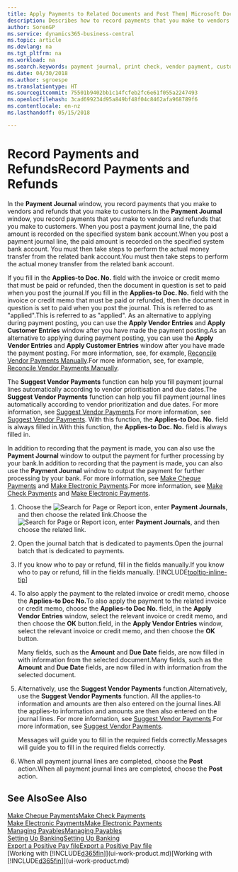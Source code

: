 ```yaml
---
title: Apply Payments to Related Documents and Post Them| Microsoft Docs
description: Describes how to record payments that you make to vendors and refunds that you make to customers.
author: SorenGP
ms.service: dynamics365-business-central
ms.topic: article
ms.devlang: na
ms.tgt_pltfrm: na
ms.workload: na
ms.search.keywords: payment journal, print check, vendor payment, customer refund, creditor, debt, balance due, AP
ms.date: 04/30/2018
ms.author: sgroespe
ms.translationtype: HT
ms.sourcegitcommit: 75501b9402bb1c14fcfeb2fc6e61f055a2247493
ms.openlocfilehash: 3cad699234d95a849bf48f04c8462afa968789f6
ms.contentlocale: en-nz
ms.lasthandoff: 05/15/2018

---
```

# <a name="record-payments-and-refunds"></a><span data-ttu-id="e8515-103">Record Payments and Refunds</span><span class="sxs-lookup"><span data-stu-id="e8515-103">Record Payments and Refunds</span></span>
<span data-ttu-id="e8515-104">In the **Payment Journal** window, you record payments that you make to vendors and refunds that you make to customers.</span><span class="sxs-lookup"><span data-stu-id="e8515-104">In the **Payment Journal** window, you record payments that you make to vendors and refunds that you make to customers.</span></span> <span data-ttu-id="e8515-105">When you post a payment journal line, the paid amount is recorded on the specified system bank account.</span><span class="sxs-lookup"><span data-stu-id="e8515-105">When you post a payment journal line, the paid amount is recorded on the specified system bank account.</span></span> <span data-ttu-id="e8515-106">You must then take steps to perform the actual money transfer from the related bank account.</span><span class="sxs-lookup"><span data-stu-id="e8515-106">You must then take steps to perform the actual money transfer from the related bank account.</span></span>

<span data-ttu-id="e8515-107">If you fill in the **Applies-to Doc. No.** field with the invoice or credit memo that must be paid or refunded, then the document in question is set to paid when you post the journal.</span><span class="sxs-lookup"><span data-stu-id="e8515-107">If you fill in the **Applies-to Doc. No.** field with the invoice or credit memo that must be paid or refunded, then the document in question is set to paid when you post the journal.</span></span> <span data-ttu-id="e8515-108">This is referred to as "applied".</span><span class="sxs-lookup"><span data-stu-id="e8515-108">This is referred to as "applied".</span></span> <span data-ttu-id="e8515-109">As an alternative to applying during payment posting, you can use the **Apply Vendor Entries** and **Apply Customer Entries** window after you have made the payment posting.</span><span class="sxs-lookup"><span data-stu-id="e8515-109">As an alternative to applying during payment posting, you can use the **Apply Vendor Entries** and **Apply Customer Entries** window after you have made the payment posting.</span></span> <span data-ttu-id="e8515-110">For more information, see, for example, [Reconcile Vendor Payments Manually](payables-how-apply-purchase-transactions-manually.md).</span><span class="sxs-lookup"><span data-stu-id="e8515-110">For more information, see, for example, [Reconcile Vendor Payments Manually](payables-how-apply-purchase-transactions-manually.md).</span></span>

<span data-ttu-id="e8515-111">The **Suggest Vendor Payments** function can help you fill payment journal lines automatically according to vendor prioritisation and due dates.</span><span class="sxs-lookup"><span data-stu-id="e8515-111">The **Suggest Vendor Payments** function can help you fill payment journal lines automatically according to vendor prioritization and due dates.</span></span> <span data-ttu-id="e8515-112">For more information, see [Suggest Vendor Payments](payables-how-suggest-vendor-payments.md).</span><span class="sxs-lookup"><span data-stu-id="e8515-112">For more information, see [Suggest Vendor Payments](payables-how-suggest-vendor-payments.md).</span></span> <span data-ttu-id="e8515-113">With this function, the **Applies-to Doc. No.** field is always filled in.</span><span class="sxs-lookup"><span data-stu-id="e8515-113">With this function, the **Applies-to Doc. No.** field is always filled in.</span></span>

<span data-ttu-id="e8515-114">In addition to recording that the payment is made, you can also use the **Payment Journal** window to output the payment for further processing by your bank.</span><span class="sxs-lookup"><span data-stu-id="e8515-114">In addition to recording that the payment is made, you can also use the **Payment Journal** window to output the payment for further processing by your bank.</span></span> <span data-ttu-id="e8515-115">For more information, see [Make Cheque Payments](payables-how-work-checks.md) and [Make Electronic Payments](payables-how-export-payments-bank-file.md).</span><span class="sxs-lookup"><span data-stu-id="e8515-115">For more information, see [Make Check Payments](payables-how-work-checks.md) and [Make Electronic Payments](payables-how-export-payments-bank-file.md).</span></span>  

1. <span data-ttu-id="e8515-116">Choose the ![Search for Page or Report](media/ui-search/search_small.png "Search for Page or Report icon") icon, enter **Payment Journals**, and then choose the related link.</span><span class="sxs-lookup"><span data-stu-id="e8515-116">Choose the ![Search for Page or Report](media/ui-search/search_small.png "Search for Page or Report icon") icon, enter **Payment Journals**, and then choose the related link.</span></span>
2. <span data-ttu-id="e8515-117">Open the journal batch that is dedicated to payments.</span><span class="sxs-lookup"><span data-stu-id="e8515-117">Open the journal batch that is dedicated to payments.</span></span>
3. <span data-ttu-id="e8515-118">If you know who to pay or refund, fill in the fields manually.</span><span class="sxs-lookup"><span data-stu-id="e8515-118">If you know who to pay or refund, fill in the fields manually.</span></span> [!INCLUDE[tooltip-inline-tip](includes/tooltip-inline-tip_md.md)]
4. <span data-ttu-id="e8515-119">To also apply the payment to the related invoice or credit memo, choose the **Applies-to Doc No.**</span><span class="sxs-lookup"><span data-stu-id="e8515-119">To also apply the payment to the related invoice or credit memo, choose the **Applies-to Doc No.**</span></span> <span data-ttu-id="e8515-120">field, in the **Apply Vendor Entries** window, select the relevant invoice or credit memo, and then choose the **OK** button.</span><span class="sxs-lookup"><span data-stu-id="e8515-120">field, in the **Apply Vendor Entries** window, select the relevant invoice or credit memo, and then choose the **OK** button.</span></span>

    <span data-ttu-id="e8515-121">Many fields, such as the **Amount** and **Due Date** fields, are now filled in with information from the selected document.</span><span class="sxs-lookup"><span data-stu-id="e8515-121">Many fields, such as the **Amount** and **Due Date** fields, are now filled in with information from the selected document.</span></span>
5. <span data-ttu-id="e8515-122">Alternatively, use the **Suggest Vendor Payments** function.</span><span class="sxs-lookup"><span data-stu-id="e8515-122">Alternatively, use the **Suggest Vendor Payments** function.</span></span> <span data-ttu-id="e8515-123">All the applies-to information and amounts are then also entered on the journal lines.</span><span class="sxs-lookup"><span data-stu-id="e8515-123">All the applies-to information and amounts are then also entered on the journal lines.</span></span> <span data-ttu-id="e8515-124">For more information, see [Suggest Vendor Payments](payables-how-suggest-vendor-payments.md).</span><span class="sxs-lookup"><span data-stu-id="e8515-124">For more information, see [Suggest Vendor Payments](payables-how-suggest-vendor-payments.md).</span></span>

    <span data-ttu-id="e8515-125">Messages will guide you to fill in the required fields correctly.</span><span class="sxs-lookup"><span data-stu-id="e8515-125">Messages will guide you to fill in the required fields correctly.</span></span>
6.  <span data-ttu-id="e8515-126">When all payment journal lines are completed, choose the **Post** action.</span><span class="sxs-lookup"><span data-stu-id="e8515-126">When all payment journal lines are completed, choose the **Post** action.</span></span>

## <a name="see-also"></a><span data-ttu-id="e8515-127">See Also</span><span class="sxs-lookup"><span data-stu-id="e8515-127">See Also</span></span>
[<span data-ttu-id="e8515-128">Make Cheque Payments</span><span class="sxs-lookup"><span data-stu-id="e8515-128">Make Check Payments</span></span>](payables-how-work-checks.md)  
[<span data-ttu-id="e8515-129">Make Electronic Payments</span><span class="sxs-lookup"><span data-stu-id="e8515-129">Make Electronic Payments</span></span>](payables-how-export-payments-bank-file.md)  
[<span data-ttu-id="e8515-130">Managing Payables</span><span class="sxs-lookup"><span data-stu-id="e8515-130">Managing Payables</span></span>](payables-manage-payables.md)  
[<span data-ttu-id="e8515-131">Setting Up Banking</span><span class="sxs-lookup"><span data-stu-id="e8515-131">Setting Up Banking</span></span>](bank-setup-banking.md)  
[<span data-ttu-id="e8515-132">Export a Positive Pay file</span><span class="sxs-lookup"><span data-stu-id="e8515-132">Export a Positive Pay file</span></span>](finance-how-positive-pay.md)  
<span data-ttu-id="e8515-133">[Working with [!INCLUDE[d365fin](includes/d365fin_md.md)]](ui-work-product.md)</span><span class="sxs-lookup"><span data-stu-id="e8515-133">[Working with [!INCLUDE[d365fin](includes/d365fin_md.md)]](ui-work-product.md)</span></span>  

